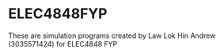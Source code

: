 # ELEC4848FYP
These are simulation programs created by Law Lok Hin Andrew (3035571424) for ELEC4848 FYP
